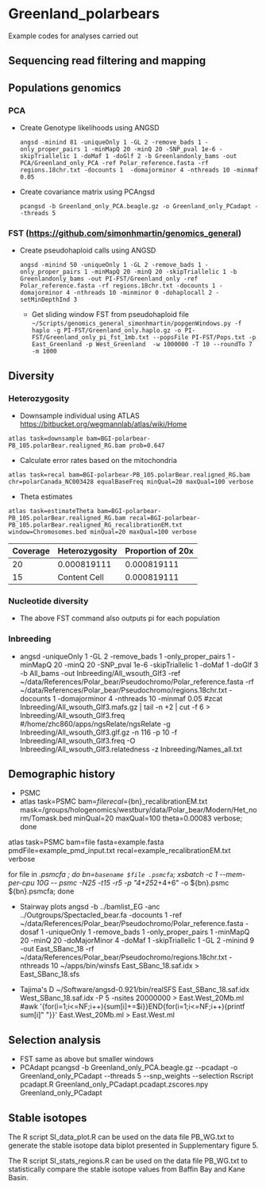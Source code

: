 # Greenland_polarbears
Example codes for analyses carried out

## Sequencing read filtering and mapping
## Populations genomics
### PCA
- Create Genotype likelihoods using ANGSD
  
   `angsd -minind 81 -uniqueOnly 1 -GL 2 -remove_bads 1 -only_proper_pairs 1 -minMapQ 20 -minQ 20 -SNP_pval 1e-6 -skipTriallelic 1 -doMaf 1 -doGlf 2 -b Greenlandonly_bams -out PCA/Greenland_only_PCA -ref Polar_reference.fasta -rf regions.18chr.txt -docounts 1  -domajorminor 4 -nthreads 10 -minmaf 0.05`

- Create covariance matrix using PCAngsd

   `pcangsd -b Greenland_only_PCA.beagle.gz -o Greenland_only_PCadapt --threads 5`
   
### FST (https://github.com/simonhmartin/genomics_general)
- Create pseudohaploid calls using ANGSD
  
  `angsd -minind 50 -uniqueOnly 1 -GL 2 -remove_bads 1 -only_proper_pairs 1 -minMapQ 20 -minQ 20 -skipTriallelic 1 -b Greenlandonly_bams -out PI-FST/Greenland_only -ref Polar_reference.fasta -rf regions.18chr.txt -docounts 1 -domajorminor 4 -nthreads 10 -minminor 0 -dohaplocall 2 -setMinDepthInd 3`
  
  - Get sliding window FST from pseudohaploid file
`~/Scripts/genomics_general_simonhmartin/popgenWindows.py -f haplo -g PI-FST/Greenland_only.haplo.gz -o PI-FST/Greenland_only_pi_fst_1mb.txt --popsFile PI-FST/Pops.txt -p East_Greenland -p West_Greenland  -w 1000000 -T 10 --roundTo 7 -m 1000`

## Diversity
### Heterozygosity
 - Downsample individual using ATLAS https://bitbucket.org/wegmannlab/atlas/wiki/Home

`atlas task=downsample bam=BGI-polarbear-PB_105.polarBear.realigned_RG.bam prob=0.647`

   - Calculate error rates based on the mitochondria
     
   `atlas task=recal bam=BGI-polarbear-PB_105.polarBear.realigned_RG.bam chr=polarCanada_NC003428 equalBaseFreq minQual=20 maxQual=100 verbose`

 - Theta estimates

`atlas task=estimateTheta bam=BGI-polarbear-PB_105.polarBear.realigned_RG.bam recal=BGI-polarbear-PB_105.polarBear.realigned_RG_recalibrationEM.txt window=Chromosomes.bed minQual=20 maxQual=100 verbose`

| Coverage  | Heterozygosity | Proportion of 20x |
| ------------- | ------------- | ------------- |
| 20  | 0.000819111  | 0.000819111  |
| 15  | Content Cell  | 0.000819111  |

### Nucleotide diversity
 
 - The above FST command also outputs pi for each population 

### Inbreeding
 - angsd -uniqueOnly 1 -GL 2 -remove_bads 1 -only_proper_pairs 1 -minMapQ 20 -minQ 20 -SNP_pval 1e-6 -skipTriallelic 1 -doMaf 1 -doGlf 3 -b All_bams -out Inbreeding/All_wsouth_Glf3 -ref ~/data/References/Polar_bear/Pseudochromo/Polar_reference.fasta -rf ~/data/References/Polar_bear/Pseudochromo/regions.18chr.txt -docounts 1  -domajorminor 4 -nthreads 10 -minmaf 0.05
#zcat Inbreeding/All_wsouth_Glf3.mafs.gz | tail -n +2 | cut -f 6 > Inbreeding/All_wsouth_Glf3.freq
#/home/zhc860/apps/ngsRelate/ngsRelate -g Inbreeding/All_wsouth_Glf3.glf.gz -n 116 -p 10 -f Inbreeding/All_wsouth_Glf3.freq -O Inbreeding/All_wsouth_Glf3.relatedness -z Inbreeding/Names_all.txt

## Demographic history
 - PSMC
 - atlas task=PSMC bam=$file recal=${bn}_recalibrationEM.txt mask=/groups/hologenomics/westbury/data/Polar_bear/Modern/Het_norm/Tomask.bed minQual=20 maxQual=100 theta=0.00083 verbose; done

atlas task=PSMC bam=file fasta=example.fasta pmdFile=example_pmd_input.txt recal=example_recalibrationEM.txt verbose

for file in *.psmcfa ; do bn=`basename $file .psmcfa`; xsbatch -c 1 --mem-per-cpu 10G -- psmc -N25 -t15 -r5 -p "4+25*2+4+6" -o ${bn}.psmc ${bn}.psmcfa; done
 - Stairway plots
angsd -b ../bamlist_EG -anc ../Outgroups/Spectacled_bear.fa -docounts 1 -ref ~/data/References/Polar_bear/Pseudochromo/Polar_reference.fasta -dosaf 1 -uniqueOnly 1 -remove_bads 1 -only_proper_pairs 1 -minMapQ 20 -minQ 20 -doMajorMinor 4 -doMaf 1 -skipTriallelic 1 -GL 2 -minind 9 -out East_SBanc_18 -rf ~/data/References/Polar_bear/Pseudochromo/regions.18chr.txt -nthreads 10
~/apps/bin/winsfs East_SBanc_18.saf.idx > East_SBanc_18.sfs
   
 - Tajima's D
~/Software/angsd-0.921/bin/realSFS East_SBanc_18.saf.idx West_SBanc_18.saf.idx -P 5 -nsites 20000000 > East.West_20Mb.ml
#awk '{for(i=1;i<=NF;i++){sum[i]+=$i}}END{for(i=1;i<=NF;i++){printf sum[i]" "}}' East.West_20Mb.ml > East.West.ml



   
## Selection analysis
 - FST same as above but smaller windows
 - PCAdapt
pcangsd -b Greenland_only_PCA.beagle.gz --pcadapt -o Greenland_only_PCadapt --threads 5 --snp_weights --selection
Rscript pcadapt.R Greenland_only_PCadapt.pcadapt.zscores.npy Greenland_only_PCadapt


## Stable isotopes
The R script SI_data_plot.R can be used on the data file PB_WG.txt to generate the stable isotope data biplot presented in Supplementary figure 5.

The R script SI_stats_regions.R can be used on the data file PB_WG.txt to statistically compare the stable isotope values from Baffin Bay and Kane Basin.



